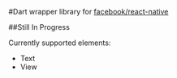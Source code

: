 #Dart wrapper library for [facebook/react-native](http://facebook.github.io/react-native/)

##Still In Progress

Currently supported elements:

* Text
* View